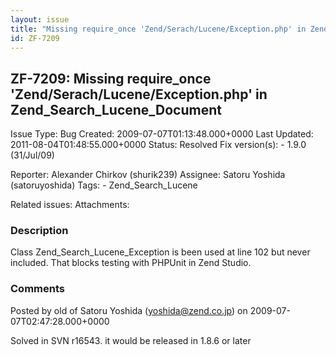 ```yaml
---
layout: issue
title: "Missing require_once 'Zend/Serach/Lucene/Exception.php' in Zend_Search_Lucene_Document"
id: ZF-7209
---
```


ZF-7209: Missing require\_once 'Zend/Serach/Lucene/Exception.php' in Zend\_Search\_Lucene\_Document
---------------------------------------------------------------------------------------------------

 Issue Type: Bug Created: 2009-07-07T01:13:48.000+0000 Last Updated: 2011-08-04T01:48:55.000+0000 Status: Resolved Fix version(s): - 1.9.0 (31/Jul/09)
 
 Reporter:  Alexander Chirkov (shurik239)  Assignee:  Satoru Yoshida (satoruyoshida)  Tags: - Zend\_Search\_Lucene
 
 Related issues: 
 Attachments: 
### Description

Class Zend\_Search\_Lucene\_Exception is been used at line 102 but never included. That blocks testing with PHPUnit in Zend Studio.

 

 

### Comments

Posted by old of Satoru Yoshida (yoshida@zend.co.jp) on 2009-07-07T02:47:28.000+0000

Solved in SVN r16543. it would be released in 1.8.6 or later

 

 